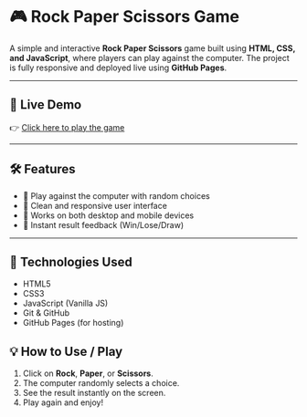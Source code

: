 # 🎮 Rock Paper Scissors Game

A simple and interactive **Rock Paper Scissors** game built using **HTML, CSS, and JavaScript**, where players can play against the computer. The project is fully responsive and deployed live using **GitHub Pages**.

---

## 🚀 Live Demo

👉 [Click here to play the game](https://an-13anya.github.io/rock-paper-scissors/)

---

## 🛠️ Features

- 🎯 Play against the computer with random choices
- 🎨 Clean and responsive user interface
- 📱 Works on both desktop and mobile devices
- 🔁 Instant result feedback (Win/Lose/Draw)

---

## 📂 Technologies Used

- HTML5
- CSS3
- JavaScript (Vanilla JS)
- Git & GitHub
- GitHub Pages (for hosting)

## 💡 How to Use / Play

1. Click on **Rock**, **Paper**, or **Scissors**.
2. The computer randomly selects a choice.
3. See the result instantly on the screen.
4. Play again and enjoy!
